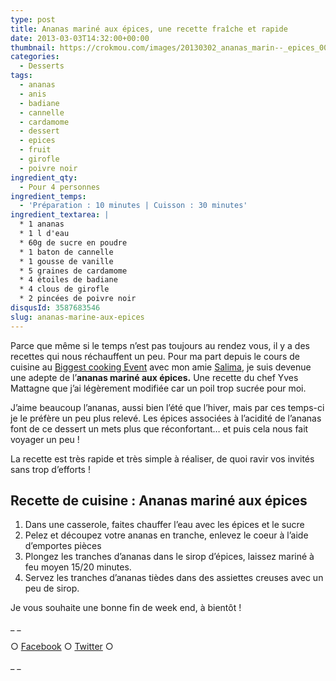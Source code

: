 ```yaml
---
type: post
title: Ananas mariné aux épices, une recette fraîche et rapide
date: 2013-03-03T14:32:00+00:00
thumbnail: https://crokmou.com/images/20130302_ananas_marin--_epices_0024.jpg
categories:
  - Desserts
tags:
  - ananas
  - anis
  - badiane
  - cannelle
  - cardamome
  - dessert
  - epices
  - fruit
  - girofle
  - poivre noir
ingredient_qty:
  - Pour 4 personnes
ingredient_temps:
  - 'Préparation : 10 minutes | Cuisson : 30 minutes'
ingredient_textarea: |
  * 1 ananas
  * 1 l d'eau
  * 60g de sucre en poudre
  * 1 baton de cannelle
  * 1 gousse de vanille
  * 5 graines de cardamome
  * 4 étoiles de badiane
  * 4 clous de girofle
  * 2 pincées de poivre noir
disqusId: 3587683546
slug: ananas-marine-aux-epices
---
```


Parce que même si le temps n’est pas toujours au rendez vous, il y a des recettes qui nous réchauffent un peu. Pour ma part depuis le cours de cuisine au [Biggest cooking Event](http://fr.delhaize.be/fr-be/action/delhaize-biggest-cooking-event) avec mon amie [Salima](http://partsdeplaisir.blogspot.be/), je suis devenue une adepte de l’**ananas mariné aux épices.** Une recette du chef Yves Mattagne que j’ai légèrement modifiée car un poil trop sucrée pour moi.

J’aime beaucoup l’ananas, aussi bien l’été que l’hiver, mais par ces temps-ci je le préfère un peu plus relevé. Les épices associées à l’acidité de l’ananas font de ce dessert un mets plus que réconfortant… et puis cela nous fait voyager un peu !

La recette est très rapide et très simple à réaliser, de quoi ravir vos invités sans trop d’efforts !

## **Recette de cuisine : Ananas mariné aux épices**

1.  Dans une casserole, faites chauffer l’eau avec les épices et le sucre
2.  Pelez et découpez votre ananas en tranche, enlevez le coeur à l’aide d’emportes pièces
3.  Plongez les tranches d’ananas dans le sirop d’épices, laissez mariné à feu moyen 15/20 minutes.
4.  Servez les tranches d’ananas tièdes dans des assiettes creuses avec un peu de sirop.

Je vous souhaite une bonne fin de week end, à bientôt !

_ _

○ [Facebook](https://www.facebook.com/crokmou.blog) ○ [Twitter](https://twitter.com/Crokmou) ○

_ _

